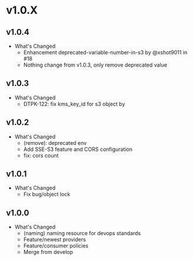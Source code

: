 # v1.0.X

## v1.0.4

- What's Changed
    - Enhancement deprecated-variable-number-in-s3 by @xshot9011 in #18
    - Nothing change from v1.0.3, only remove deprecated value

## v1.0.3

- What's Changed
    - DTPK-122: fix kms_key_id for s3 object by

## v1.0.2

- What's Changed
    - (remove): deprecated env
    - Add SSE-S3 feature and CORS configuration
    - fix: cors count

## v1.0.1

- What's Changed
    - Fix bug/object lock

## v1.0.0

- What's Changed
    - (naming) naming resource for devops standards
    - Feature/newest providers
    - Feature/consumer policies
    - Merge from develop

